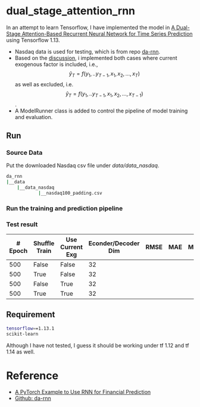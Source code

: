 # dual_stage_attention_rnn

<script type="text/javascript" src="http://cdn.mathjax.org/mathjax/latest/MathJax.js?config=TeX-AMS-MML_HTMLorMML"></script>

In an attempt to learn Tensorflow, I have implemented the model in 
[A Dual-Stage Attention-Based Recurrent Neural Network
for Time Series Prediction](https://arxiv.org/pdf/1704.02971.pdf)
using Tensorflow 1.13.
- Nasdaq data is used for testing, which is from repo [da-rnn](https://github.com/Seanny123/da-rnn/blob/master/data/).
- Based on the [discussion](https://github.com/Seanny123/da-rnn/issues/4), i implemented both cases where current 
exogenous factor is included, i.e., 
$$\hat{y}_T=f(y_1,..y_{T-1}, x_1,x_2,...,x_T)$$
as well as excluded, i.e. $$\hat{y}_T=f(y_1,..y_{T-1}, x_1,x_2,...,x_{T-1})$$.
- A ModelRunner class is added to control the pipeline of model training and evaluation.
## Run

### Source Data
Put the downloaded Nasdaq csv file under *data/data_nasdaq*.
```bash
da_rnn
|__data
    |__data_nasdaq
            |__nasdaq100_padding.csv
```

### Run the training and prediction pipeline

 
### Test result 
    
   
    
     
| # Epoch | Shuffle Train | Use Current Exg| Econder/Decoder Dim | RMSE |  MAE| MAPE  |
| --- | --- | --- | --- | --- | --- | --- |
| 500 | False |  False  | 32     | |  |
| 500 | True |  False  |    32  | |  |
| 500 | False |  True  | 32     | |  |
| 500 | True |  True  |    32  | |  |

     
## Requirement

```bash
tensorflow==1.13.1
scikit-learn
```

Although I have not tested, I guess it should be working under tf 1.12 and tf 1.14 as well.

# Reference
- [A PyTorch Example to Use RNN for Financial Prediction](http://chandlerzuo.github.io/blog/2017/11/darnn)
- [Github: da-rnn](https://github.com/Seanny123/da-rnn)
